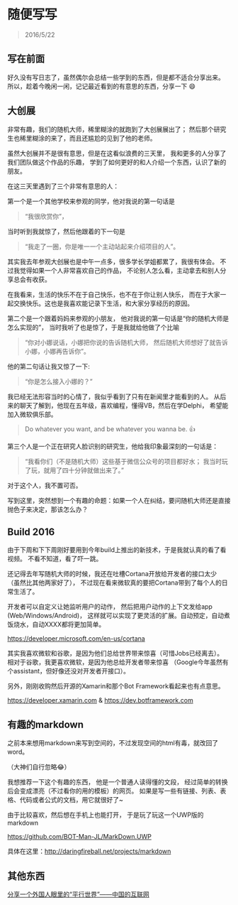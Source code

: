 ﻿# 随便写写

> 2016/5/22

## 写在前面

好久没有写日志了，虽然偶尔会总结一些学到的东西，但是都不适合分享出来。
所以，趁着今晚闲一闲，记记最近看到的有意思的东西，分享一下 :smile:

## 大创展

非常有趣，我们的随机大师，稀里糊涂的就跑到了大创展展出了；
然后那个研究生也稀里糊涂的来了，而且还尴尬的见到了他的老师。

虽然大创展并不是很有意思，但是在这看似浪费的三天里，
我和更多的人分享了我们团队做这个作品的乐趣，
学到了如何更好的和人介绍一个东西，认识了新的朋友。

在这三天里遇到了三个非常有意思的人：

第一个是一个其他学校来参观的同学，他对我说的第一句话是

> “我很欣赏你”，

当时听到我就惊了，然后他跟着的下一句是

> “我走了一圈，你是唯一一个主动站起来介绍项目的人”。

其实我去年参观大创展也是中午一点多，很多学长学姐都累了，我很有体会。
不过我觉得如果一个人非常喜欢自己的作品，
不论别人怎么看，主动拿去和别人分享总会有收获。

在我看来，生活的快乐不在于自己快乐，也不在于你让别人快乐，
而在于大家一起交换快乐。这也是我喜欢能记录下生活，和大家分享经历的原因。

第二个是一个跟着妈妈来参观的小朋友，
他对我说的第一句话是“你的随机大师是怎么实现的”，
当时我听了也是惊了，于是我就给他做了个比喻

> “你对小娜说话，小娜把你说的告诉随机大师，
> 然后随机大师想好了就告诉小娜，小娜再告诉你”。

他的第二句话让我又惊了一下:

> “你是怎么接入小娜的？”

我已经无法形容当时的心情了，我似乎看到了只有在新闻里才能看到的人。
从后来的聊天了解到，他现在五年级，喜欢编程，懂得VB，然后在学Delphi，
希望能加入微软俱乐部。

> Do whatever you want, and be whatever you wanna be. :+1:

第三个人是一个正在研究人脸识别的研究生，他给我印象最深刻的一句话是：

> “我看你们（不是随机大师）这些基于微信公众号的项目都好水；
> 我当时玩了玩，就用了四十分钟就做出来了。”

对于这个人，我不置可否。

写到这里，突然想到一个有趣的命题：如果一个人在纠结，要问随机大师还是直接抛色子来决定，那该怎么办？

## Build 2016

由于下周和下下周刚好要用到今年build上推出的新技术，于是我就认真的看了看视频。
不看不知道，看了吓一跳。

还记得去年写随机大师的时候，我还在吐槽Cortana开放给开发者的接口太少
（虽然比其他两家好了），
不过现在看来微软真的要把Cortana带到了每个人的日常生活了。

开发者可以自定义让她监听用户的动作，
然后把用户动作的上下文发给app (Web/Windows/Android)，
这样就可以实现了更灵活的扩展。自动预定，自动煮饭烧水，自动XXXX都将更加简单。

https://developer.microsoft.com/en-us/cortana

其实我喜欢微软和谷歌，是因为他们总给世界带来惊喜（可惜Jobs已经离去）。
相对于谷歌，我更喜欢微软，是因为他总给开发者带来惊喜
（Google今年虽然有个assistant，但好像还没对开发者开接口）。

另外，刚刚收购然后开源的Xamarin和那个Bot Framework看起来也有点意思。

https://developer.xamarin.com & https://dev.botframework.com

## 有趣的markdown

之前本来想用markdown来写到空间的，不过发现空间的html有毒，就改回了word。

（大神们自行忽略:joy:）

我想推荐一下这个有趣的东西，
他是一个普通人读得懂的文段，
经过简单的转换后会变成漂亮（不过看你的用的模板）的网页。
如果是写一些有链接、列表、表格、代码或者公式的文档，用它就很好了~

由于比较喜欢，然后想在手机上也能打开，
于是玩了玩这一个UWP版的markdown

https://github.com/BOT-Man-JL/MarkDown.UWP

具体在这里：http://daringfireball.net/projects/markdown

## 其他东西

[分享一个外国人眼里的“平行世界”——中国的互联网](
http://www.fastcompany.com/3056721/most-innovative-companies/a-week-behind-the-great-firewall-of-china)
